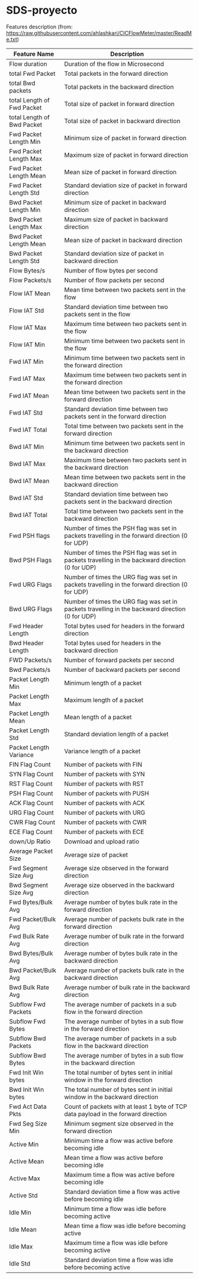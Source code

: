 # SDS-proyecto

Features description (from: https://raw.githubusercontent.com/ahlashkari/CICFlowMeter/master/ReadMe.txt)

| Feature Name | Description |
|----------|----------|
| Flow duration    | Duration of the flow in Microsecond   |
| total Fwd Packet | Total packets in the forward direction |
| total Bwd packets | Total packets in the backward direction |
| total Length of Fwd Packet |	Total size of packet in forward direction |
| total Length of Bwd Packet |	Total size of packet in backward direction |
| Fwd Packet Length Min  | Minimum size of packet in forward direction |
| Fwd Packet Length Max  | Maximum size of packet in forward direction |
| Fwd Packet Length Mean | Mean size of packet in forward direction |
| Fwd Packet Length Std | Standard deviation size of packet in forward direction |
| Bwd Packet Length Min | Minimum size of packet in backward direction |
| Bwd Packet Length Max | Maximum size of packet in backward direction |
| Bwd Packet Length Mean | Mean size of packet in backward direction |
| Bwd Packet Length Std | Standard deviation size of packet in backward direction |
| Flow Bytes/s | 	Number of flow bytes per second |
| Flow Packets/s | 	Number of flow packets per second  |
| Flow IAT Mean | 	Mean time between two packets sent in the flow |
| Flow IAT Std | 	Standard deviation time between two packets sent in the flow |
| Flow IAT Max | 	Maximum time between two packets sent in the flow |
| Flow IAT Min | 	Minimum time between two packets sent in the flow |
| Fwd IAT Min | 	Minimum time between two packets sent in the forward direction |
| Fwd IAT Max | 	Maximum time between two packets sent in the forward direction |
| Fwd IAT Mean | 	Mean time between two packets sent in the forward direction |
| Fwd IAT Std | 	Standard deviation time between two packets sent in the forward direction |
| Fwd IAT Total    | Total time between two packets sent in the forward direction |
| Bwd IAT Min | 	Minimum time between two packets sent in the backward direction |
| Bwd IAT Max | 	Maximum time between two packets sent in the backward direction |
| Bwd IAT Mean | 	Mean time between two packets sent in the backward direction |
| Bwd IAT Std | 	Standard deviation time between two packets sent in the backward direction |
| Bwd IAT Total | 	Total time between two packets sent in the backward direction |
| Fwd PSH flags | 	Number of times the PSH flag was set in packets travelling in the forward direction (0 for UDP) |
| Bwd PSH Flags | 	Number of times the PSH flag was set in packets travelling in the backward direction (0 for UDP) |
| Fwd URG Flags | 	Number of times the URG flag was set in packets travelling in the forward direction (0 for UDP) |
| Bwd URG Flags | 	Number of times the URG flag was set in packets travelling in the backward direction (0 for UDP) |
| Fwd Header Length | Total bytes used for headers in the forward direction |
| Bwd Header Length | Total bytes used for headers in the backward direction |
| FWD Packets/s | 	Number of forward packets per second |
| Bwd Packets/s | 	Number of backward packets per second |
| Packet Length Min  | Minimum length of a packet |
| Packet Length Max | Maximum length of a packet |
| Packet Length Mean  | Mean length of a packet |
| Packet Length Std | Standard deviation length of a packet |
| Packet Length Variance | 	Variance length of a packet |
| FIN Flag Count  | 	Number of packets with FIN |
| SYN Flag Count  | 	Number of packets with SYN |
| RST Flag Count  | 	Number of packets with RST |
| PSH Flag Count  | 	Number of packets with PUSH |
| ACK Flag Count  | 	Number of packets with ACK |
| URG Flag Count  | 	Number of packets with URG |
| CWR Flag Count  | 	Number of packets with CWR |
| ECE Flag Count  | 	Number of packets with ECE |
| down/Up Ratio | 	Download and upload ratio |
| Average Packet Size  | Average size of packet |
| Fwd Segment Size Avg  | Average size observed in the forward direction |
| Bwd Segment Size Avg  | Average size observed in the backward direction |
| Fwd Bytes/Bulk Avg | Average number of bytes bulk rate in the forward direction |
| Fwd Packet/Bulk Avg | Average number of packets bulk rate in the forward direction |
| Fwd Bulk Rate Avg  | Average number of bulk rate in the forward direction |
| Bwd Bytes/Bulk Avg | Average number of bytes bulk rate in the backward direction |
| Bwd Packet/Bulk Avg  | Average number of packets bulk rate in the backward direction |
| Bwd Bulk Rate Avg | Average number of bulk rate in the backward direction |
| Subflow Fwd Packets | The average number of packets in a sub flow in the forward direction |
| Subflow Fwd Bytes | The average number of bytes in a sub flow in the forward direction |
| Subflow Bwd Packets | The average number of packets in a sub flow in the backward direction |
| Subflow Bwd Bytes | The average number of bytes in a sub flow in the backward direction |
| Fwd Init Win bytes | The total number of bytes sent in initial window in the forward direction |
| Bwd Init Win bytes | The total number of bytes sent in initial window in the backward direction |
| Fwd Act Data Pkts | Count of packets with at least 1 byte of TCP data payload in the forward direction |
| Fwd Seg Size Min | Minimum segment size observed in the forward direction |
| Active Min | 	Minimum time a flow was active before becoming idle |
| Active Mean | 	Mean time a flow was active before becoming idle |
| Active Max | 	Maximum time a flow was active before becoming idle |
| Active Std | 	Standard deviation time a flow was active before becoming idle |
| Idle Min | 	Minimum time a flow was idle before becoming active |
| Idle Mean | 	Mean time a flow was idle before becoming active |
| Idle Max | 	Maximum time a flow was idle before becoming active |
| Idle Std | 	Standard deviation time a flow was idle before becoming active |